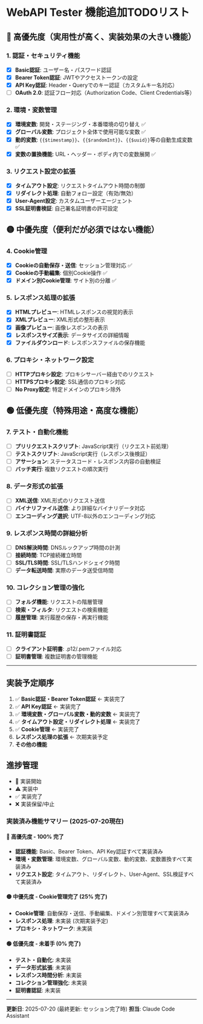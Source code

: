 # WebAPI Tester 機能追加TODOリスト

## 🔴 高優先度（実用性が高く、実装効果の大きい機能）

### 1. 認証・セキュリティ機能

- [x] **Basic認証**: ユーザー名・パスワード認証
- [x] **Bearer Token認証**: JWTやアクセストークンの設定
- [x] **API Key認証**: Header・Queryでのキー認証（カスタムキー名対応）
- [ ] **OAuth 2.0**: 認証フロー対応（Authorization Code、Client Credentials等）

### 2. 環境・変数管理

- [x] **環境変数**: 開発・ステージング・本番環境の切り替え ✅
- [x] **グローバル変数**: プロジェクト全体で使用可能な変数 ✅
- [x] **動的変数**: `{{$timestamp}}`、`{{$randomInt}}`、`{{$uuid}}`等の自動生成変数 ✅
- [x] **変数の置換機能**: URL・ヘッダー・ボディ内での変数展開 ✅

### 3. リクエスト設定の拡張

- [x] **タイムアウト設定**: リクエストタイムアウト時間の制御
- [x] **リダイレクト処理**: 自動フォロー設定（有効/無効）
- [x] **User-Agent設定**: カスタムユーザーエージェント
- [x] **SSL証明書検証**: 自己署名証明書の許可設定

## 🟡 中優先度（便利だが必須ではない機能）

### 4. Cookie管理

- [x] **Cookieの自動保存・送信**: セッション管理対応 ✅
- [x] **Cookieの手動編集**: 個別Cookie操作 ✅
- [x] **ドメイン別Cookie管理**: サイト別の分離 ✅

### 5. レスポンス処理の拡張

- [x] **HTMLプレビュー**: HTMLレスポンスの視覚的表示
- [x] **XMLプレビュー**: XML形式の整形表示
- [x] **画像プレビュー**: 画像レスポンスの表示
- [x] **レスポンスサイズ表示**: データサイズの詳細情報
- [x] **ファイルダウンロード**: レスポンスファイルの保存機能

### 6. プロキシ・ネットワーク設定

- [ ] **HTTPプロキシ設定**: プロキシサーバー経由でのリクエスト
- [ ] **HTTPSプロキシ設定**: SSL通信のプロキシ対応
- [ ] **No Proxy設定**: 特定ドメインのプロキシ除外

## 🟢 低優先度（特殊用途・高度な機能）

### 7. テスト・自動化機能

- [ ] **プリリクエストスクリプト**: JavaScript実行（リクエスト前処理）
- [ ] **テストスクリプト**: JavaScript実行（レスポンス後検証）
- [ ] **アサーション**: ステータスコード・レスポンス内容の自動検証
- [ ] **バッチ実行**: 複数リクエストの順次実行

### 8. データ形式の拡張

- [ ] **XML送信**: XML形式のリクエスト送信
- [ ] **バイナリファイル送信**: より詳細なバイナリデータ対応
- [ ] **エンコーディング選択**: UTF-8以外のエンコーディング対応

### 9. レスポンス時間の詳細分析

- [ ] **DNS解決時間**: DNSルックアップ時間の計測
- [ ] **接続時間**: TCP接続確立時間
- [ ] **SSL/TLS時間**: SSL/TLSハンドシェイク時間
- [ ] **データ転送時間**: 実際のデータ送受信時間

### 10. コレクション管理の強化

- [ ] **フォルダ機能**: リクエストの階層管理
- [ ] **検索・フィルタ**: リクエストの検索機能
- [ ] **履歴管理**: 実行履歴の保存・再実行機能

### 11. 証明書認証

- [ ] **クライアント証明書**: .p12/.pemファイル対応
- [ ] **証明書管理**: 複数証明書の管理機能

---

## 実装予定順序

1. ✅ **Basic認証・Bearer Token認証** ← 実装完了
2. ✅ **API Key認証** ← 実装完了
3. ✅ **環境変数・グローバル変数・動的変数** ← 実装完了
4. ✅ **タイムアウト設定・リダイレクト処理** ← 実装完了
5. ✅ **Cookie管理** ← 実装完了
6. **レスポンス処理の拡張** ← 次期実装予定
7. **その他の機能**

## 進捗管理

- 🚀 実装開始
- ⚠️ 実装中
- ✅ 実装完了
- ❌ 実装保留/中止

### 実装済み機能サマリー (2025-07-20現在)

#### 🔴 高優先度 - 100% 完了

- **認証機能**: Basic、Bearer Token、API Key認証すべて実装済み
- **環境・変数管理**: 環境変数、グローバル変数、動的変数、変数置換すべて実装済み
- **リクエスト設定**: タイムアウト、リダイレクト、User-Agent、SSL検証すべて実装済み

#### 🟡 中優先度 - Cookie管理完了 (25% 完了)

- **Cookie管理**: 自動保存・送信、手動編集、ドメイン別管理すべて実装済み
- **レスポンス処理**: 未実装 (次期実装予定)
- **プロキシ・ネットワーク**: 未実装

#### 🟢 低優先度 - 未着手 (0% 完了)

- **テスト・自動化**: 未実装
- **データ形式拡張**: 未実装
- **レスポンス時間分析**: 未実装
- **コレクション管理強化**: 未実装
- **証明書認証**: 未実装

---

**更新日**: 2025-07-20 (最終更新: セッション完了時)
**担当**: Claude Code Assistant
